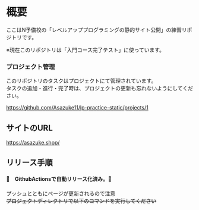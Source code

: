 # 概要
ここはN予備校の「レベルアッププログラミングの静的サイト公開」の練習リポジトリです。  

※現在このリポジトリは「入門コース完了テスト」に使っています。

### プロジェクト管理

このリポジトリのタスクはプロジェクトにて管理されています。  
タスクの追加・進行・完了時は、プロジェクトの更新も忘れないようにしてください。

https://github.com/Asazuke11/lp-practice-static/projects/1

## サイトのURL
https://asazuke.shop/


## リリース手順

#### 💫　GithubActionsで自動リリース化済み。💫
プッシュとともにページが更新されるので注意  
~~プロジェクトディレクトリで以下のコマンドを実行してください~~
